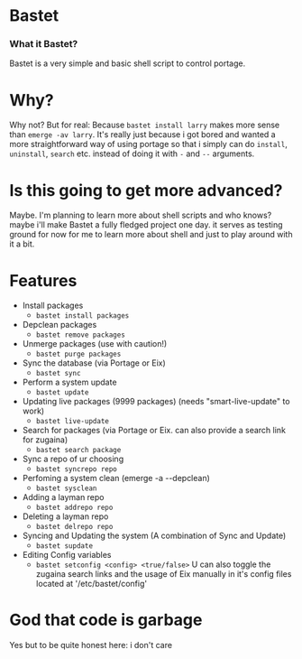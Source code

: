 # Bastet
### What it Bastet?
Bastet is a very simple and basic shell script to control portage.

# Why?
Why not? But for real: Because `bastet install larry` makes more sense than `emerge -av larry`. It's really just because i got bored and wanted a more straightforward way of using portage so that i simply can do `install`, `uninstall`, `search` etc. instead of doing it with `-` and `--` arguments.

# Is this going to get more advanced?
Maybe. I'm planning to learn more about shell scripts and who knows? maybe i'll make Bastet a fully fledged project one day. it serves as testing ground for now for me to learn more about shell and just to play around with it a bit.

# Features
- Install packages
  - `bastet install packages`
- Depclean packages
  - `bastet remove packages`
- Unmerge packages (use with caution!)
  - `bastet purge packages`
- Sync the database (via Portage or Eix)
  - `bastet sync`
- Perform a system update
  - `bastet update`
- Updating live packages (9999 packages) (needs "smart-live-update" to work)
  - `bastet live-update`
- Search for packages (via Portage or Eix. can also provide a search link for zugaina)
  - `bastet search package`
- Sync a repo of ur choosing
  - `bastet syncrepo repo`
- Perfoming a system clean (emerge -a --depclean)
  - `bastet sysclean`
- Adding a layman repo
  - `bastet addrepo repo`
- Deleting a layman repo
  - `bastet delrepo repo`
- Syncing and Updating the system (A combination of Sync and Update)
  - `bastet supdate`
- Editing Config variables
  - `bastet setconfig <config> <true/false>`
U can also toggle the zugaina search links and the usage of Eix manually in it's config files located at '/etc/bastet/config'

# God that code is garbage
Yes but to be quite honest here: i don't care
